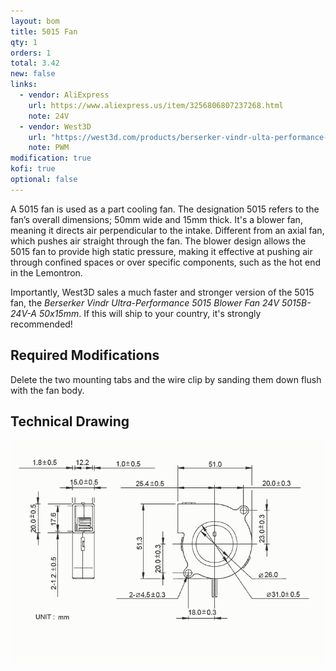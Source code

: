 ```yaml
---
layout: bom
title: 5015 Fan
qty: 1
orders: 1
total: 3.42
new: false
links:
  - vendor: AliExpress
    url: https://www.aliexpress.us/item/3256806807237268.html
    note: 24V
  - vendor: West3D
    url: "https://west3d.com/products/berserker-vindr-ulta-performance-5015-blower-fan-24v-5015b-24v-a-50x15mm?variant=43936071090388"
    note: PWM
modification: true
kofi: true
optional: false
---
```


A 5015 fan is used as a part cooling fan. The designation 5015 refers to the fan’s overall dimensions; 50mm wide and
15mm
thick. It's a blower fan, meaning it directs air perpendicular to the intake. Different from an axial fan, which pushes
air straight through the fan. The blower design allows the 5015 fan to provide high static pressure, making it effective
at pushing air through confined spaces or over specific components, such as the hot end in the Lemontron.

Importantly, West3D sales a much faster and stronger version of the 5015 fan, the _Berserker Vindr Ultra-Performance 5015
Blower Fan 24V 5015B-24V-A 50x15mm_. If this will ship to your country, it's strongly recommended!

## Required Modifications

Delete the two mounting tabs and the wire clip by sanding them down flush with the fan body.

## Technical Drawing

![Drawing](/assets/content/5015-fan-technical.png)